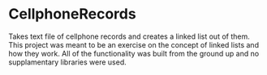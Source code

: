 # CellphoneRecords
Takes text file of cellphone records and creates a linked list out of them. This project was meant to be an exercise on the concept of linked lists and how they work. 
All of the functionality was built from the ground up and no supplamentary libraries were used.  
